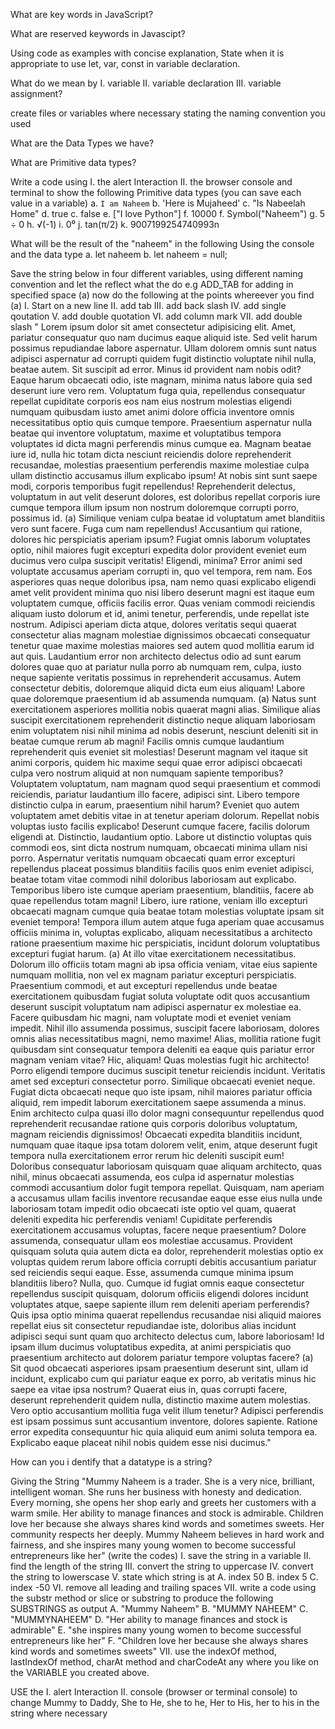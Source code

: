 What are key words in JavaScript?

What are reserved keywords in Javascipt?

Using code as examples with concise explanation, State when it is appropriate to use let, var, const in variable declaration.

What do we mean by I. variable II. variable declaration III. variable assignment?

create files or variables where necessary stating the naming convention you used

What are the Data Types we have?

What are Primitive data types?

Write a code using I. the alert Interaction II. the browser console and terminal to show the following Primitive data types (you can save each value in a variable) a. `I am Naheem` b. 'Here is Mujaheed' c. "Is Nabeelah Home" d. true c. false e. ["I love Python"] f. 10000 f. Symbol("Naheem") g. 5 ÷ 0 h. √(-1) i. 0⁰ j. tan(π/2) k. 9007199254740993n

What will be the result of the "naheem" in the following Using the console and the data type a. let naheem b. let naheem = null;

Save the string below in four different variables, using different naming convention and let the reflect what the do e.g ADD_TAB for adding in specified space (a) now do the following at the points whereever you find (a) I. Start on a new line II. add tab III. add back slash IV. add single qoutation V. add double quotation VI. add column mark VII. add double slash                                                                                                            " Lorem ipsum dolor sit amet consectetur adipisicing elit. Amet, pariatur consequatur quo nam ducimus eaque aliquid iste. Sed velit harum possimus repudiandae labore aspernatur. Ullam dolorem omnis sunt natus adipisci aspernatur ad corrupti quidem fugit distinctio voluptate nihil nulla, beatae autem. Sit suscipit ad error. Minus id provident nam nobis odit? Eaque harum obcaecati odio, iste magnam, minima natus labore quia sed deserunt iure vero rem. Voluptatum fuga quia, repellendus consequatur repellat cupiditate corporis eos nam eius nostrum molestias eligendi numquam quibusdam iusto amet animi dolore officia inventore omnis necessitatibus optio quis cumque tempore. Praesentium aspernatur nulla beatae qui inventore voluptatum, maxime et voluptatibus tempora voluptates id dicta magni perferendis minus cumque ea. Magnam beatae iure id, nulla hic totam dicta nesciunt reiciendis dolore reprehenderit recusandae, molestias praesentium perferendis maxime molestiae culpa ullam distinctio accusamus illum explicabo ipsum! At nobis sint sunt saepe modi, corporis temporibus fugit repellendus! Reprehenderit delectus, voluptatum in aut velit deserunt dolores, est doloribus repellat corporis iure cumque tempora illum ipsum non nostrum doloremque corrupti porro, possimus id. (a) Similique veniam culpa beatae id voluptatum amet blanditiis vero sunt facere. Fuga cum nam repellendus! Accusantium qui ratione, dolores hic perspiciatis aperiam ipsum? Fugiat omnis laborum voluptates optio, nihil maiores fugit excepturi expedita dolor provident eveniet eum ducimus vero culpa suscipit veritatis! Eligendi, minima? Error animi sed voluptate accusamus aperiam corrupti in, quo vel tempora, rem nam. Eos asperiores quas neque doloribus ipsa, nam nemo quasi explicabo eligendi amet velit provident minima quo nisi libero deserunt magni est itaque eum voluptatem cumque, officiis facilis error. Quas veniam commodi reiciendis aliquam iusto dolorum et id, animi tenetur, perferendis, unde repellat iste nostrum. Adipisci aperiam dicta atque, dolores veritatis sequi quaerat consectetur alias magnam molestiae dignissimos obcaecati consequatur tenetur quae maxime molestias maiores sed autem quod mollitia earum id aut quis. Laudantium error non architecto delectus odio ad sunt earum dolores quae quo at pariatur nulla porro ab numquam rem, culpa, iusto neque sapiente veritatis possimus in reprehenderit accusamus. Autem consectetur debitis, doloremque aliquid dicta eum eius aliquam! Labore quae doloremque praesentium id ab assumenda numquam. (a) Natus sunt exercitationem asperiores mollitia nobis quaerat magni alias. Similique alias suscipit exercitationem reprehenderit distinctio neque aliquam laboriosam enim voluptatem nisi nihil minima ad nobis deserunt, nesciunt deleniti sit in beatae cumque rerum ab magni! Facilis omnis cumque laudantium reprehenderit quis eveniet sit molestias! Deserunt magnam vel itaque sit animi corporis, quidem hic maxime sequi quae error adipisci obcaecati culpa vero nostrum aliquid at non numquam sapiente temporibus? Voluptatem voluptatum, nam magnam quod sequi praesentium et commodi reiciendis, pariatur laudantium illo facere, adipisci sint. Libero tempore distinctio culpa in earum, praesentium nihil harum? Eveniet quo autem voluptatem amet debitis vitae in at tenetur aperiam dolorum. Repellat nobis voluptas iusto facilis explicabo! Deserunt cumque facere, facilis dolorum eligendi at. Distinctio, laudantium optio. Labore ut distinctio voluptas quis commodi eos, sint dicta nostrum numquam, obcaecati minima ullam nisi porro. Aspernatur veritatis numquam obcaecati quam error excepturi repellendus placeat possimus blanditiis facilis quos enim eveniet adipisci, beatae totam vitae commodi nihil doloribus laboriosam aut explicabo. Temporibus libero iste cumque aperiam praesentium, blanditiis, facere ab quae repellendus totam magni! Libero, iure ratione, veniam illo excepturi obcaecati magnam cumque quia beatae totam molestias voluptate ipsam sit eveniet tempora! Tempora illum autem atque fuga aperiam quae accusamus officiis minima in, voluptas explicabo, aliquam necessitatibus a architecto ratione praesentium maxime hic perspiciatis, incidunt dolorum voluptatibus excepturi fugiat harum. (a) At illo vitae exercitationem necessitatibus. Dolorum illo officiis totam magni ab ipsa officia veniam, vitae eius sapiente numquam mollitia, non vel ex magnam pariatur excepturi perspiciatis. Praesentium commodi, et aut excepturi repellendus unde beatae exercitationem quibusdam fugiat soluta voluptate odit quos accusantium deserunt suscipit voluptatum nam adipisci aspernatur ex molestiae ea. Facere quibusdam hic magni, nam voluptate modi et eveniet veniam impedit. Nihil illo assumenda possimus, suscipit facere laboriosam, dolores omnis alias necessitatibus magni, nemo maxime! Alias, mollitia ratione fugit quibusdam sint consequatur tempora deleniti ea eaque quis pariatur error magnam veniam vitae? Hic, aliquam! Quas molestias fugit hic architecto! Porro eligendi tempore ducimus suscipit tenetur reiciendis incidunt. Veritatis amet sed excepturi consectetur porro. Similique obcaecati eveniet neque. Fugiat dicta obcaecati neque quo iste ipsam, nihil maiores pariatur officia aliquid, rem impedit laborum exercitationem saepe assumenda a minus. Enim architecto culpa quasi illo dolor magni consequuntur repellendus quod reprehenderit recusandae ratione quis corporis doloribus voluptatum, magnam reiciendis dignissimos! Obcaecati expedita blanditiis incidunt, numquam quae itaque ipsa totam dolorem velit, enim, atque deserunt fugit tempora nulla exercitationem error rerum hic deleniti suscipit eum! Doloribus consequatur laboriosam quisquam quae aliquam architecto, quas nihil, minus obcaecati assumenda, eos culpa id aspernatur molestias commodi accusantium dolor fugit tempora repellat. Quisquam, nam aperiam a accusamus ullam facilis inventore recusandae eaque esse eius nulla unde laboriosam totam impedit odio obcaecati iste optio vel quam, quaerat deleniti expedita hic perferendis veniam! Cupiditate perferendis exercitationem accusamus voluptas, facere neque praesentium? Dolore assumenda, consequatur ullam eos molestiae accusamus. Provident quisquam soluta quia autem dicta ea dolor, reprehenderit molestias optio ex voluptas quidem rerum labore officia corrupti debitis accusantium pariatur sed reiciendis sequi eaque. Esse, assumenda cumque minima ipsum blanditiis libero? Nulla, quo. Cumque id fugiat omnis eaque consectetur repellendus suscipit quisquam, dolorum officiis eligendi dolores incidunt voluptates atque, saepe sapiente illum rem deleniti aperiam perferendis? Quis ipsa optio minima quaerat repellendus recusandae nisi aliquid maiores repellat eius sit consectetur repudiandae iste, doloribus alias incidunt adipisci sequi sunt quam quo architecto delectus cum, labore laboriosam! Id ipsam illum ducimus voluptatibus expedita, at animi perspiciatis quo praesentium architecto aut dolorem pariatur tempore voluptas facere? (a) Sit quod obcaecati asperiores ipsam praesentium deserunt sint, ullam id incidunt, explicabo cum qui pariatur eaque ex porro, ab veritatis minus hic saepe ea vitae ipsa nostrum? Quaerat eius in, quas corrupti facere, deserunt reprehenderit quidem nulla, distinctio maxime autem molestias. Vero optio accusantium mollitia fuga velit illum tenetur? Adipisci perferendis est ipsam possimus sunt accusantium inventore, dolores sapiente. Ratione error expedita consequuntur hic quia aliquid eum animi soluta tempora ea. Explicabo eaque placeat nihil nobis quidem esse nisi ducimus." 

How can you i dentify that a datatype is a string?

Giving the String "Mummy Naheem is a trader. She is a very nice, brilliant, intelligent woman. She runs her business with honesty and dedication. Every morning, she opens her shop early and greets her customers with a warm smile. Her ability to manage finances and stock is admirable. Children love her because she always shares kind words and sometimes sweets. Her community respects her deeply. Mummy Naheem believes in hard work and fairness, and she inspires many young women to become successful entrepreneurs like her" (write the codes) I. save the string in a variable II. find the length of the string III. convert the string to uppercase IV. convert the string to lowerscase V. state which string is at A. index 50 B. index 5 C. index -50 VI. remove all leading and trailing spaces VII. write a code using the substr method or slice or substring to produce the following SUBSTRINGS as output A. "Mummy Naheem" B. "MUMMY NAHEEM" C. "MUMMYNAHEEM" D. "Her ability to manage finances and stock is admirable" E. "she inspires many young women to become successful entrepreneurs like her" F. "Children love her because she always shares kind words and sometimes sweets" VII. use the indexOf method, lastIndexOf method, charAt method and charCodeAt any where you like on the VARIABLE you created above. 

USE the I. alert Interaction II. console (browser or terminal console) to change Mummy to Daddy, She to He, she to he, Her to His, her to his in the string where necessary